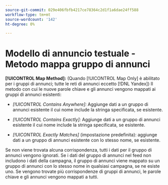 ```yaml
---
source-git-commit: 029e406fbfb4217ce78364c2d1f1a6dae24ff588
workflow-type: tm+mt
source-wordcount: '142'
ht-degree: 0%

---
```

# Modello di annuncio testuale - Metodo mappa gruppo di annunci

**[!UICONTROL Map Method]:** (Quando [!UICONTROL Map Only] è abilitato per i gruppi di annunci; tutte le reti di annunci eccetto [!DNL Yandex]) Il metodo con cui le nuove parole chiave e gli annunci vengono mappati ai gruppi di annunci esistenti:

* *[!UICONTROL Contains Anywhere]:* Aggiunge dati a un gruppo di annunci esistente il cui nome include la stringa specificata, se esistente.

* *[!UICONTROL Contains Exactly]:* Aggiunge dati a un gruppo di annunci esistente il cui nome include la stringa specificata, se esistente.

* *[!UICONTROL Exactly Matches]* (impostazione predefinita): aggiunge dati a un gruppo di annunci esistente con lo stesso nome, se esistente.

Se non viene trovata alcuna corrispondenza, tutti i dati per il gruppo di annunci vengono ignorati. Se i dati del gruppo di annunci nel feed non includono i dati della campagna, il gruppo di annunci viene mappato su un gruppo di annunci con lo stesso nome in qualsiasi campagna, se ne esiste uno. Se vengono trovate più corrispondenze di gruppi di annunci, le parole chiave e gli annunci vengono mappati a tutti.
